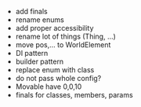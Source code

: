 - add finals
- rename enums
- add proper accessibility
- rename lot of things (Thing, ...)
- move pos,... to WorldElement
- DI pattern
- builder pattern
- replace enum with class
- do not pass whole config?
- Movable have 0,0,10
- finals for classes, members, params